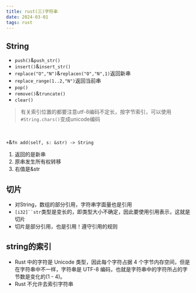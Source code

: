 ```yaml
---
title: rust(三)字符串
date: 2024-03-01 
tags: rust
---
```


## String
- `push()`&`push_str()`
- `insert()`&`insert_str()`
- `replace("O","N")`&`replacen("O","N",1)`返回新串
- `replace_range(1..2,"N")`返回当前串
- `pop()`
- `remove()`&`truncate()`
- `clear()`
> 有关索引位置的都要注意utf-8编码不定长，按字节索引，可以使用`#String.chars()`变成unicode编码

<br>

`+`&`fn add(self, s: &str) -> String`
1. 返回的是新串
2. 原串发生所有权转移
3. 右值是&str


## 切片
- 对String，数组的部分引用，字符串字面量也是引用
- `[i32]``str`类型是变长的，即类型大小不确定，因此要使用引用表示，这就是切片
- 切片是部分引用，也是引用！遵守引用的规则

## string的索引
- Rust 中的字符是 Unicode 类型，因此每个字符占据 4 个字节内存空间，但是在字符串中不一样，字符串是 UTF-8 编码，也就是字符串中的字符所占的字节数是变化的(1 - 4)。
- Rust 不允许去索引字符串